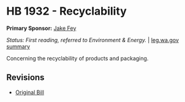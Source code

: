 # HB 1932 - Recyclability
**Primary Sponsor:** [Jake Fey](/person/leg/jake.fey.md)

*Status: First reading, referred to Environment & Energy.* | [leg.wa.gov summary](https://app.leg.wa.gov/billsummary?BillNumber=1932&Year=2021)

Concerning the recyclability of products and packaging.

## Revisions
* [Original Bill](1/)